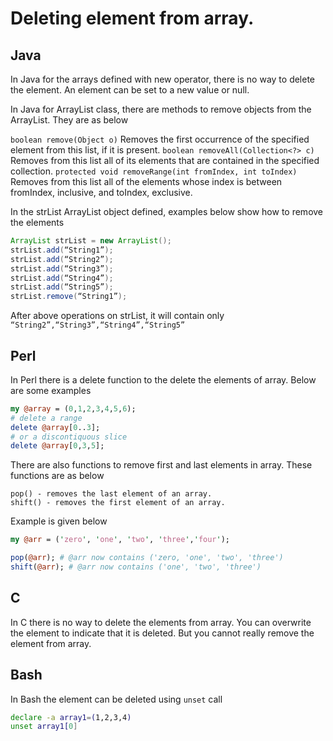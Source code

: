 # Deleting element from array.

## Java

In Java for the arrays defined with new operator, there is no way to delete the element. An element can be set to a new value or null.

In Java for ArrayList class, there are methods to remove objects from the ArrayList. They are as below

```boolean remove(Object o)```
   Removes the first occurrence of the specified element from this list, if it is present.
```boolean removeAll(Collection<?> c)```
   Removes from this list all of its elements that are contained in the specified collection.
```protected void removeRange(int fromIndex, int toIndex)```
   Removes from this list all of the elements whose index is between fromIndex, inclusive, and toIndex, exclusive.

In the strList ArrayList object defined, examples below show how to remove the elements

```java
ArrayList strList = new ArrayList();
strList.add(“String1”);
strList.add(“String2”);
strList.add(“String3”);
strList.add(“String4”);
strList.add(“String5”);
strList.remove(“String1”);
```

After above operations on strList, it will contain only ```“String2”,“String3”,“String4”,“String5”```

## Perl
In Perl there is a delete function to the delete the elements of array. Below are some examples

```perl
my @array = (0,1,2,3,4,5,6);
# delete a range
delete @array[0..3];
# or a discontiquous slice
delete @array[0,3,5];
```

There are also functions to remove first and last elements in array. These functions are as below

```
pop() - removes the last element of an array.
shift() - removes the first element of an array.
```

Example is given below

```perl
my @arr = ('zero', 'one', 'two', 'three','four');

pop(@arr); # @arr now contains ('zero, 'one', 'two', 'three')
shift(@arr); # @arr now contains ('one', 'two', 'three')
```

## C
In C there is no way to delete the elements from array. You can overwrite the element to indicate that it is deleted. But you cannot really remove the element from array.

## Bash
In Bash the element can be deleted using ```unset``` call

```bash
declare -a array1=(1,2,3,4)
unset array1[0]
```
